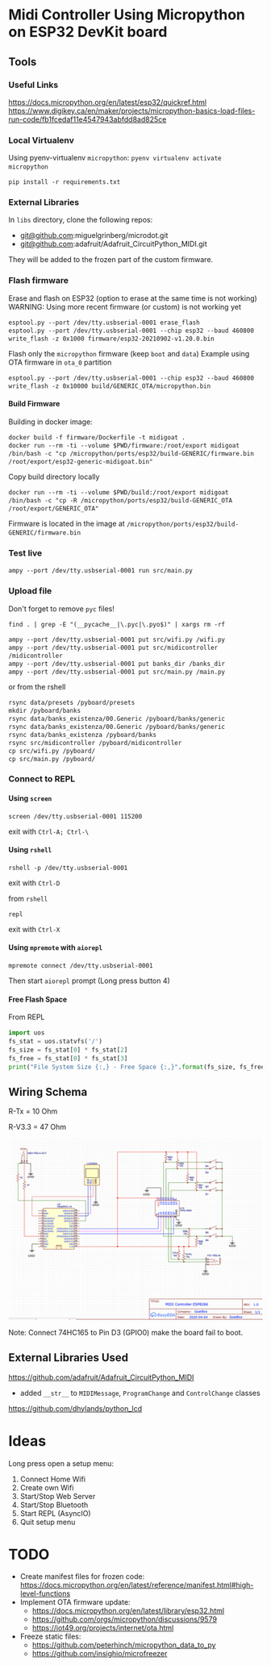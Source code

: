# Midi Controller Using Micropython on ESP32 DevKit board

## Tools

### Useful Links

https://docs.micropython.org/en/latest/esp32/quickref.html
https://www.digikey.ca/en/maker/projects/micropython-basics-load-files-run-code/fb1fcedaf11e4547943abfdd8ad825ce

### Local Virtualenv

Using pyenv-virtualenv `micropython`: `pyenv virtualenv activate micropython`

```shell
pip install -r requirements.txt
```

### External Libraries

In `libs` directory, clone the following repos:
- git@github.com:miguelgrinberg/microdot.git
- git@github.com:adafruit/Adafruit_CircuitPython_MIDI.git

They will be added to the frozen part of the custom firmware.

### Flash firmware

Erase and flash on ESP32 (option to erase at the same time is not working)
WARNING: Using more recent firmware (or custom) is not working yet

```shell
esptool.py --port /dev/tty.usbserial-0001 erase_flash
esptool.py --port /dev/tty.usbserial-0001 --chip esp32 --baud 460800 write_flash -z 0x1000 firmware/esp32-20210902-v1.20.0.bin
```

Flash only the `micropython` firmware (keep `boot` and `data`)
Example using OTA firmware in `ota_0` partition

```shell
esptool.py --port /dev/tty.usbserial-0001 --chip esp32 --baud 460800 write_flash -z 0x10000 build/GENERIC_OTA/micropython.bin
```

#### Build Firmware

Building in docker image:

```shell
docker build -f firmware/Dockerfile -t midigoat .
docker run --rm -ti --volume $PWD/firmware:/root/export midigoat /bin/bash -c "cp /micropython/ports/esp32/build-GENERIC/firmware.bin /root/export/esp32-generic-midigoat.bin"
```

Copy build directory locally
```shell
docker run --rm -ti --volume $PWD/build:/root/export midigoat /bin/bash -c "cp -R /micropython/ports/esp32/build-GENERIC_OTA /root/export/GENERIC_OTA"
```

Firmware is located in the image at `/micropython/ports/esp32/build-GENERIC/firmware.bin`

### Test live

```shell
ampy --port /dev/tty.usbserial-0001 run src/main.py
```

### Upload file

Don't forget to remove `pyc` files!

```shell
find . | grep -E "(__pycache__|\.pyc|\.pyo$)" | xargs rm -rf
```

```shell
ampy --port /dev/tty.usbserial-0001 put src/wifi.py /wifi.py
ampy --port /dev/tty.usbserial-0001 put src/midicontroller /midicontroller
ampy --port /dev/tty.usbserial-0001 put banks_dir /banks_dir
ampy --port /dev/tty.usbserial-0001 put src/main.py /main.py
```

or from the rshell

```
rsync data/presets /pyboard/presets
mkdir /pyboard/banks
rsync data/banks_existenza/00.Generic /pyboard/banks/generic
rsync data/banks_existenza/00.Generic /pyboard/banks/generic
rsync data/banks_existenza /pyboard/banks
rsync src/midicontroller /pyboard/midicontroller
cp src/wifi.py /pyboard/
cp src/main.py /pyboard/
```

### Connect to REPL

#### Using `screen`

```shell
screen /dev/tty.usbserial-0001 115200
```
exit with `Ctrl-A; Ctrl-\`

#### Using `rshell`

```shell
rshell -p /dev/tty.usbserial-0001
```
exit with `Ctrl-D`

from `rshell`
```shell
repl
```
exit with `Ctrl-X`

#### Using `mpremote` with `aiorepl`

```
mpremote connect /dev/tty.usbserial-0001
```

Then start `aiorepl` prompt (Long press button 4)

#### Free Flash Space

From REPL

```python
import uos
fs_stat = uos.statvfs('/')
fs_size = fs_stat[0] * fs_stat[2]
fs_free = fs_stat[0] * fs_stat[3]
print("File System Size {:,} - Free Space {:,}".format(fs_size, fs_free))
```

## Wiring Schema

R-Tx = 10 Ohm

R-V3.3 = 47 Ohm

![diagram](img/diagram.png)

Note: Connect 74HC165 to Pin D3 (GPIO0) make the board fail to boot.

## External Libraries Used

https://github.com/adafruit/Adafruit_CircuitPython_MIDI
- added `__str__` to `MIDIMessage`, `ProgramChange` and `ControlChange` classes

https://github.com/dhylands/python_lcd


# Ideas

Long press open a setup menu:
1. Connect Home Wifi
2. Create own Wifi
3. Start/Stop Web Server
4. Start/Stop Bluetooth
5. Start REPL (AsyncIO)
6. Quit setup menu

# TODO

- Create manifest files for frozen code: https://docs.micropython.org/en/latest/reference/manifest.html#high-level-functions
- Implement OTA firmware update: 
    - https://docs.micropython.org/en/latest/library/esp32.html
    - https://github.com/orgs/micropython/discussions/9579
    - https://iot49.org/projects/internet/ota.html
- Freeze static files:
    - https://github.com/peterhinch/micropython_data_to_py
    - https://github.com/insighio/microfreezer